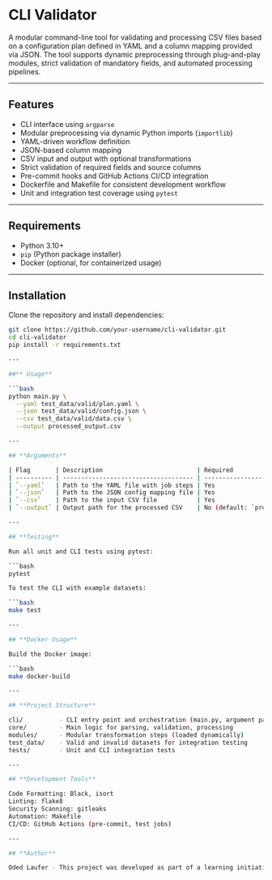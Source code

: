 # CLI Validator

A modular command-line tool for validating and processing CSV files based on a configuration plan defined in YAML and a column mapping provided via JSON. The tool supports dynamic preprocessing through plug-and-play modules, strict validation of mandatory fields, and automated processing pipelines.

---

## Features

- CLI interface using `argparse`
- Modular preprocessing via dynamic Python imports (`importlib`)
- YAML-driven workflow definition
- JSON-based column mapping
- CSV input and output with optional transformations
- Strict validation of required fields and source columns
- Pre-commit hooks and GitHub Actions CI/CD integration
- Dockerfile and Makefile for consistent development workflow
- Unit and integration test coverage using `pytest`

---

## Requirements

- Python 3.10+
- `pip` (Python package installer)
- Docker (optional, for containerized usage)

---

## Installation

Clone the repository and install dependencies:

```bash
git clone https://github.com/your-username/cli-validator.git
cd cli-validator
pip install -r requirements.txt

---

##** Usage**

```bash
python main.py \
  --yaml test_data/valid/plan.yaml \
  --json test_data/valid/config.json \
  --csv test_data/valid/data.csv \
  --output processed_output.csv

---

## **Arguments**

| Flag       | Description                          | Required                             |
| ---------- | ------------------------------------ | ------------------------------------ |
| `--yaml`   | Path to the YAML file with job steps | Yes                                  |
| `--json`   | Path to the JSON config mapping file | Yes                                  |
| `--csv`    | Path to the input CSV file           | Yes                                  |
| `--output` | Output path for the processed CSV    | No (default: `processed_output.csv`) |

---

## **Testing**

Run all unit and CLI tests using pytest:

```bash
pytest

To test the CLI with example datasets:

```bash
make test

---

## **Docker Usage**

Build the Docker image:

```bash
make docker-build

---

## **Project Structure**

cli/          - CLI entry point and orchestration (main.py, argument parsing)
core/         - Main logic for parsing, validation, processing
modules/      - Modular transformation steps (loaded dynamically)
test_data/    - Valid and invalid datasets for integration testing
tests/        - Unit and CLI integration tests

---

## **Development Tools**

Code Formatting: Black, isort
Linting: flake8
Security Scanning: gitleaks
Automation: Makefile
CI/CD: GitHub Actions (pre-commit, test jobs)

---

## **Author**

Oded Laufer - This project was developed as part of a learning initiative to build clean, testable, and extensible backend tools.
